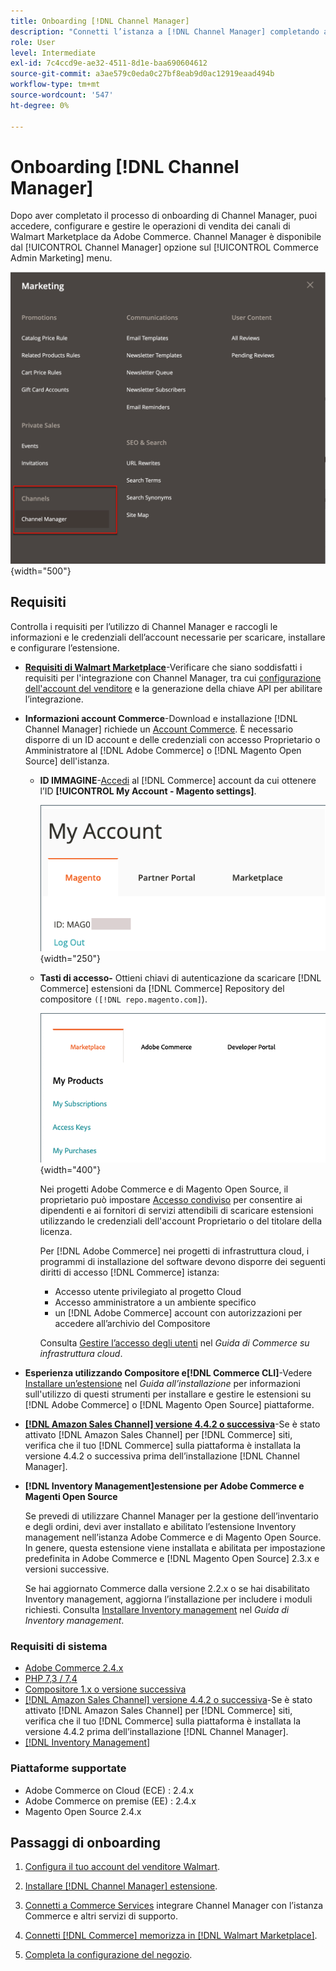 ```yaml
---
title: Onboarding [!DNL Channel Manager]
description: "Connetti l’istanza a [!DNL Channel Manager] completando alcuni passaggi di onboarding."
role: User
level: Intermediate
exl-id: 7c4ccd9e-ae32-4511-8d1e-baa690604612
source-git-commit: a3ae579c0eda0c27bf8eab9d0ac12919eaad494b
workflow-type: tm+mt
source-wordcount: '547'
ht-degree: 0%

---
```



# Onboarding [!DNL Channel Manager]

Dopo aver completato il processo di onboarding di Channel Manager, puoi accedere, configurare e gestire le operazioni di vendita dei canali di Walmart Marketplace da Adobe Commerce. Channel Manager è disponibile dal [!UICONTROL Channel Manager] opzione sul [!UICONTROL Commerce Admin Marketing] menu.

![[!DNL Channel Manager] Opzione in visualizzazione Amministratore](assets/channel-manager-admin-view.png){width="500"}

## Requisiti

Controlla i requisiti per l’utilizzo di Channel Manager e raccogli le informazioni e le credenziali dell’account necessarie per scaricare, installare e configurare l’estensione.

- **[Requisiti di Walmart Marketplace](walmart-requirements.md)**-Verificare che siano soddisfatti i requisiti per l&#39;integrazione con Channel Manager, tra cui [configurazione dell&#39;account del venditore](https://sellerhelp.walmart.com/seller/s/guide?article=000008219) e la generazione della chiave API per abilitare l’integrazione.

- **Informazioni account Commerce**-Download e installazione [!DNL Channel Manager] richiede un [Account Commerce](https://experienceleague.adobe.com/docs/commerce-admin/start/commerce-account/commerce-account-create.html). È necessario disporre di un ID account e delle credenziali con accesso Proprietario o Amministratore al [!DNL Adobe Commerce] o [!DNL Magento Open Source] dell&#39;istanza.

   - **ID IMMAGINE**-[Accedi](https://account.magento.com/customer/account/login/) al [!DNL Commerce] account da cui ottenere l’ID **[!UICONTROL My Account - Magento settings]**.

      ![[!DNL MAGEID] il [!DNL Commerce] impostazioni account](assets/mageid-my-commerce-account.png){width="250"}

   - **Tasti di accesso-** Ottieni chiavi di autenticazione da scaricare [!DNL Commerce] estensioni da [!DNL Commerce] Repository del compositore `([!DNL repo.magento.com]`).

      ![[!UICONTROL Commerce Marketplace access keys]](assets/commerce-marketplace-access-keys.png){width="400"}

      Nei progetti Adobe Commerce e di Magento Open Source, il proprietario può impostare [Accesso condiviso](https://experienceleague.adobe.com/docs/commerce-admin/start/commerce-account/commerce-account-share.html) per consentire ai dipendenti e ai fornitori di servizi attendibili di scaricare estensioni utilizzando le credenziali dell&#39;account Proprietario o del titolare della licenza.

      Per [!DNL Adobe Commerce] nei progetti di infrastruttura cloud, i programmi di installazione del software devono disporre dei seguenti diritti di accesso [!DNL Commerce] istanza:

      - Accesso utente privilegiato al progetto Cloud
      - Accesso amministratore a un ambiente specifico
      - un [!DNL Adobe Commerce] account con autorizzazioni per accedere all’archivio del Compositore

      Consulta [Gestire l’accesso degli utenti](https://experienceleague.adobe.com/docs/commerce-cloud-service/user-guide/project/user-access.html) nel *Guida di Commerce su infrastruttura cloud*.


- **Esperienza utilizzando Compositore e[!DNL Commerce CLI]**-Vedere [Installare un’estensione](https://experienceleague.adobe.com/docs/commerce-operations/installation-guide/tutorials/extensions.html) nel *Guida all’installazione* per informazioni sull&#39;utilizzo di questi strumenti per installare e gestire le estensioni su [!DNL Adobe Commerce] o [!DNL Magento Open Source] piattaforme.

- **[[!DNL Amazon Sales Channel] versione 4.4.2 o successiva](https://experienceleague.adobe.com/docs/commerce-channels/amazon/release-notes.html)**-Se è stato attivato [!DNL Amazon Sales Channel] per [!DNL Commerce] siti, verifica che il tuo [!DNL Commerce] sulla piattaforma è installata la versione 4.4.2 o successiva prima dell’installazione [!DNL Channel Manager].

- **[!DNL Inventory Management]estensione per Adobe Commerce e Magenti Open Source**

   Se prevedi di utilizzare Channel Manager per la gestione dell’inventario e degli ordini, devi aver installato e abilitato l’estensione Inventory management nell’istanza Adobe Commerce e di Magento Open Source. In genere, questa estensione viene installata e abilitata per impostazione predefinita in Adobe Commerce e [!DNL Magento Open Source] 2.3.x e versioni successive.

   Se hai aggiornato Commerce dalla versione 2.2.x o se hai disabilitato Inventory management, aggiorna l’installazione per includere i moduli richiesti. Consulta [Installare Inventory management](https://experienceleague.adobe.com/docs/commerce-admin/inventory/get-started/install-update.html) nel *Guida di Inventory management*.

### Requisiti di sistema

- [Adobe Commerce 2.4.x](https://experienceleague.adobe.com/docs/commerce-operations/release/versions.html)
- [PHP 7,3 / 7,4](https://experienceleague.adobe.com/docs/commerce-operations/installation-guide/prerequisites/php-settings.html)
- [Compositore 1.x o versione successiva](https://experienceleague.adobe.com/docs/commerce-cloud-service/user-guide/develop/overview.html)
- [[!DNL Amazon Sales Channel] versione 4.4.2 o successiva](https://experienceleague.adobe.com/docs/commerce-channels/amazon/release-notes.html)-Se è stato attivato [!DNL Amazon Sales Channel] per [!DNL Commerce] siti, verifica che il tuo [!DNL Commerce] sulla piattaforma è installata la versione 4.4.2 prima dell’installazione [!DNL Channel Manager].
- [[!DNL Inventory Management]](https://experienceleague.adobe.com/docs/commerce-admin/inventory/get-started/install-update.html)

### Piattaforme supportate

- Adobe Commerce on Cloud (ECE) : 2.4.x
- Adobe Commerce on premise (EE) : 2.4.x
- Magento Open Source 2.4.x

## Passaggi di onboarding

1. [Configura il tuo account del venditore Walmart](https://seller.walmart.com/signup?q=&amp;origin=solution_provider&amp;src=0014M00001zivMp).

1. [Installare [!DNL Channel Manager] estensione](install.md).

1. [Connetti a Commerce Services](connect.md) integrare Channel Manager con l’istanza Commerce e altri servizi di supporto.

1. [Connetti [!DNL Commerce] memorizza in [!DNL Walmart Marketplace]](connect-marketplace.md).

1. [Completa la configurazione del negozio](complete-sales-channel-store-setup.md).
